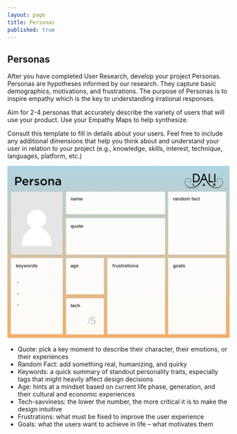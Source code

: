 ```yaml
---
layout: page
title: Personas
published: true
---
```


## Personas
After you have completed User Research, develop your project Personas.
Personas are hypotheses informed by our research. They capture basic demographics, motivations, and frustrations. The purpose of Personas is to inspire empathy which is the key to understanding irrational responses.

Aim for 2-4 personas that accurately describe the variety of users that will use your product. Use your Empathy Maps to help synthesize.

Consult this template to fill in details about your users. Feel free to include any additional dimensions that help you think about and understand your user in relation to your project (e.g., knowledge, skills, interest, technique, languages, platform, etc.)

[![](img/persona.png)](img/persona.pdf)

* Quote: pick a key moment to describe their character, their emotions, or their experiences
* Random Fact: add something real, humanizing, and quirky
* Keywords: a quick summary of standout personality traits, especially tags that might heavily affect design decisions
* Age: hints at a mindset based on current life phase, generation, and their cultural and economic experiences
* Tech-savviness: the lower the number, the more critical it is to make the design intuitive
* Frustrations: what must be fixed to improve the user experience
* Goals: what the users want to achieve in life – what motivates them
